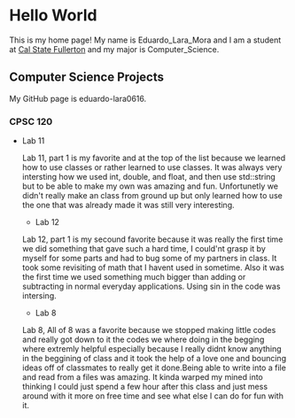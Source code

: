 # Hello World

This is my home page! My name is Eduardo_Lara_Mora and I am a student at [Cal State Fullerton](http://www.fullerton.edu/) and my major is Computer_Science.

## Computer Science Projects

My GitHub page is eduardo-lara0616.

### CPSC 120

* Lab 11

    Lab 11, part 1 is my favorite and at the top of the list because we learned how to use classes or rather learned to use classes. It was always very intersting how we used int, double, and float, and then use std::string but to be able to make my own was amazing and fun. Unfortunetly we didn't really make an class from ground up but only learned how to use the one that was already made it was still very interesting.

    * Lab 12

    Lab 12, part 1 is my secound favorite because it was really the first time we did something that gave such a hard time, I could'nt grasp it by myself for some parts and had to bug some of my partners in class. It took some revisiting of math that I havent used in sometime. Also it was the first time we used something much bigger than adding or subtracting in normal everyday applications. Using sin in the code was intersing.

    * Lab 8

    Lab 8, All of 8 was a favorite because we stopped making little codes and really got down to it the codes we where doing in the begging where extremly helpful especially because I really didnt know anything in the beggining of class and it took the help of a love one and bouncing ideas off of classmates to really get it done.Being able to write into a file and read from a files was amazing. It kinda warped my mined into thinking I could just spend a few hour after this class and just mess around with it more on free time and see what else I can do for fun with it.